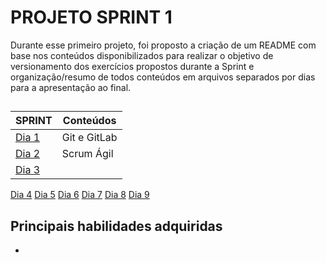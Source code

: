 # PROJETO SPRINT 1

Durante esse primeiro projeto, foi proposto a criação de um README com base nos conteúdos disponibilizados para realizar o objetivo de versionamento dos exercícios propostos durante a Sprint e organização/resumo de todos conteúdos em arquivos separados por dias para a apresentação ao final.

##

| SPRINT                                                                                   | Conteúdos    |
| ---------------------------------------------------------------------------------------- | ------------ |
| [Dia 1](https://gitlab.com/sprint1compass/Sprint1/-/blob/main/Dia%201.md?ref_type=heads) | Git e GitLab |
| [Dia 2]()                                                                                | Scrum Ágil   |
| [Dia 3]()                                                                                |

[Dia 4]()
[Dia 5]()
[Dia 6]()
[Dia 7]()
[Dia 8]()
[Dia 9]()

## Principais habilidades adquiridas

-
